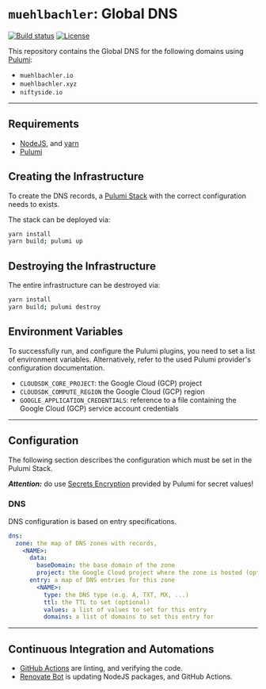 # `muehlbachler`: Global DNS

[![Build status](https://img.shields.io/github/actions/workflow/status/muhlba91/muehlbachler-global-dns/pipeline.yml?style=for-the-badge)](https://github.com/muhlba91/muehlbachler-global-dns/actions/workflows/pipeline.yml)
[![License](https://img.shields.io/github/license/muhlba91/muehlbachler-global-dns?style=for-the-badge)](LICENSE.md)

This repository contains the Global DNS for the following domains using [Pulumi](http://pulumi.com):

- `muehlbachler.io`
- `muehlbachler.xyz`
- `niftyside.io`

---

## Requirements

- [NodeJS](https://nodejs.org/en), and [yarn](https://yarnpkg.com)
- [Pulumi](https://www.pulumi.com/docs/install/)

## Creating the Infrastructure

To create the DNS records, a [Pulumi Stack](https://www.pulumi.com/docs/concepts/stack/) with the correct configuration needs to exists.

The stack can be deployed via:

```bash
yarn install
yarn build; pulumi up
```

## Destroying the Infrastructure

The entire infrastructure can be destroyed via:

```bash
yarn install
yarn build; pulumi destroy
```

## Environment Variables

To successfully run, and configure the Pulumi plugins, you need to set a list of environment variables. Alternatively, refer to the used Pulumi provider's configuration documentation.

- `CLOUDSDK_CORE_PROJECT`: the Google Cloud (GCP) project
- `CLOUDSDK_COMPUTE_REGION` the Google Cloud (GCP) region
- `GOOGLE_APPLICATION_CREDENTIALS`: reference to a file containing the Google Cloud (GCP) service account credentials

---

## Configuration

The following section describes the configuration which must be set in the Pulumi Stack.

***Attention:*** do use [Secrets Encryption](https://www.pulumi.com/docs/concepts/secrets/#:~:text=Pulumi%20never%20sends%20authentication%20secrets,“secrets”%20for%20extra%20protection.) provided by Pulumi for secret values!

### DNS

DNS configuration is based on entry specifications.

```yaml
dns:
  zone: the map of DNS zones with records‚
    <NAME>:
      data:
        baseDomain: the base domain of the zone
        project: the Google Cloud project where the zone is hosted (optional)
      entry: a map of DNS entries for this zone
        <NAME>:
          type: the DNS type (e.g. A, TXT, MX, ...)
          ttl: the TTL to set (optional)
          values: a list of values to set for this entry
          domains: a list of domains to set this entry for
```

---

## Continuous Integration and Automations

- [GitHub Actions](https://docs.github.com/en/actions) are linting, and verifying the code.
- [Renovate Bot](https://github.com/renovatebot/renovate) is updating NodeJS packages, and GitHub Actions.
